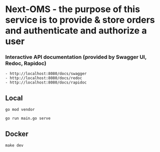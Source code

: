 # Next-OMS - the purpose of this service is to provide & store orders and authenticate and authorize a user

### Interactive API documentation (provided by Swagger UI, Redoc, Rapidoc)
```
- http://localhost:8080/docs/swagger
- http://localhost:8080/docs/redoc
- http://localhost:8080/docs/rapidoc
```

## Local
```terminal
go mod vendor

go run main.go serve
```

## Docker
```terminal
make dev
```